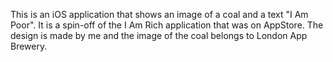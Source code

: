 This is an iOS application that shows an image of a coal and a text "I Am Poor". It is a spin-off of the I Am Rich application that was on AppStore. The design is made by me and the image of the coal belongs to London App Brewery.
